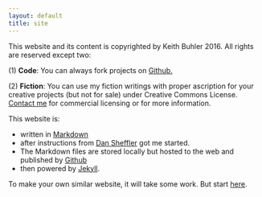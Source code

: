```yaml
---
layout: default
title: site
---
```


This website and its content is copyrighted by Keith Buhler 2016. All rights are reserved except two:

(1) **Code**: You can always fork projects on [Github.](http://github.com) 

(2) **Fiction**: You can use my fiction writings with proper ascription for your creative projects (but not for sale) under Creative Commons License. [Contact me](emailto:keithedbuhler@gmail.com) for commercial licensing or for more information.


This website is: 

* written in <a href="https://daringfireball.net/projects/markdown/syntax">Markdown </a>
* after instructions from [Dan Sheffler](http://www.dansheffler.com) got me started.
* The Markdown files are stored locally but hosted to the web and published by <a href="http://www.github.com">Github</a>
* then powered by <a href="https://jekyllrb.com/">Jekyll</a>.

To make your own similar website, it will take some work. But start [here](http://www.smashingmagazine.com/2014/08/build-blog-jekyll-github-pages/).


